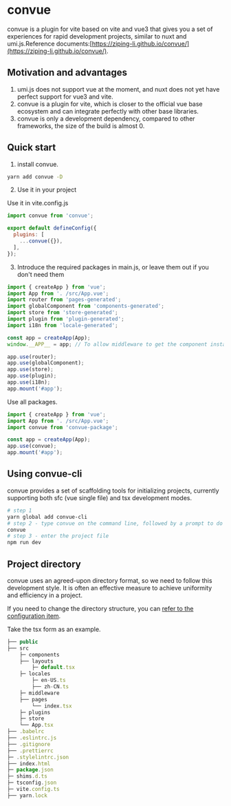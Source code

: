 # convue
convue is a plugin for vite based on vite and vue3 that gives you a set of experiences for rapid development projects, similar to nuxt and umi.js.Reference documents:[https://ziping-li.github.io/convue/](https://ziping-li.github.io/convue/).

## Motivation and advantages

1. umi.js does not support vue at the moment, and nuxt does not yet have perfect support for vue3 and vite.
2. convue is a plugin for vite, which is closer to the official vue base ecosystem and can integrate perfectly with other base libraries.
3. convue is only a development dependency, compared to other frameworks, the size of the build is almost 0.

## Quick start

1. install convue.

```bash
yarn add convue -D
```

2. Use it in your project

Use it in vite.config.js

```js
import convue from 'convue';

export default defineConfig({
  plugins: [
    ...convue({}),
  ],
});
```

3. Introduce the required packages in main.js, or leave them out if you don't need them

```js
import { createApp } from 'vue';
import App from '. /src/App.vue';
import router from 'pages-generated';
import globalComponent from 'components-generated';
import store from 'store-generated';
import plugin from 'plugin-generated';
import i18n from 'locale-generated';

const app = createApp(App);
window.__APP__ = app; // To allow middleware to get the component instance, remove the line if you don't need to use it

app.use(router);
app.use(globalComponent);
app.use(store);
app.use(plugin);
app.use(i18n);
app.mount('#app');
```

Use all packages.

```js
import { createApp } from 'vue';
import App from '. /src/App.vue';
import convue from 'convue-package';

const app = createApp(App);
app.use(convue);
app.mount('#app');
```

## Using convue-cli

convue provides a set of scaffolding tools for initializing projects, currently supporting both sfc (vue single file) and tsx development modes.

```bash
# step 1
yarn global add convue-cli
# step 2 - type convue on the command line, followed by a prompt to do
convue
# step 3 - enter the project file
npm run dev
```

## Project directory

convue uses an agreed-upon directory format, so we need to follow this development style. It is often an effective measure to achieve uniformity and efficiency in a project.

If you need to change the directory structure, you can [refer to the configuration item](https://ziping-li.github.io/convue/config/page).

Take the tsx form as an example.

```js
├── public
├── src
    ├─ components
    ├── layouts
        ├─ default.tsx
    ├─ locales
        ├─ en-US.ts
        ├── zh-CN.ts
    ├─ middleware
    ├── pages
        └── index.tsx
    ├─ plugins
    ├─ store
    └── App.tsx
├── .babelrc
├── .eslintrc.js
├── .gitignore
├── .prettierrc
├─ .stylelintrc.json
├── index.html
├─ package.json
├─ shims.d.ts
├─ tsconfig.json
├─ vite.config.ts
├── yarn.lock
```
